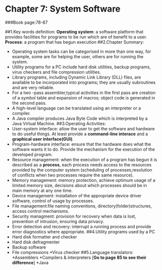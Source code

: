 # Chapter 7: System Software 
###Book page:78-87

##1.Key words definition:
**Operating system**: a software platform that provides facilities for programs to be run which are of benefit to a user.
**Process**: a program that has begun execution
##2.Chapter Summary:
* Operating system tasks can be categorised in more than one way, for example, some are for helping the user, others are for running the system.
* Utility  programs for a PC include hard disk utilities, backup programs, virus checkers and file compression utilities.
* Library programs, including Dynamic Link Library (DLL) files, are available to be incorporated into programs; they are usually subroutines and are very reliable.
* For a two -pass assembler,typical activities in the first pass are creation of a symbol table and expansion of macros; object code is generated in the second pass.
* A high-level language can be translated using an interpreter or a compiler.
* A Java compiler produces Java Byte Code which is interpreted by a Java Virtual Machine.
##3.Operating Activities:
* User-system interface: allow the user to get the software and hardware to do useful things. At least provide a **command-line interace** and a **graphical user interface(GUI)**.
* Program-hardware interface: ensure that the hardware does what the software wants it to do. Provide the mechanism for the execution of the developed program.
* Resource management: when the execution of a program has begun it is described as a **process**, each process needs access to the resources provided by the computer system (scheduling of processes,resolution of conflicts when two processes require the same resource).
* Memory management: memory protection, achieve optimum usage of a limited memory size, decisions about which processes should be in main memory at any one time.
* Device management: installation of the appropriate device driver software, control of usage by processes.
* File management:file naming conventions, directory(folder)structures, access control mechanisms.
* Security managment: provision for recovery when data is lost, prevention of intrusion, ensuring data privacy.
* Error detection and recovery: interrupt a running process and provide error diagnostics where appropriate.
##4.Utility programs used by a PC
* Hard disk formatter and checker
* Hard disk defragmenter
* Backup software
* File compressions
*Virus checker
##5.Language translators:
*Assemblers
*Compilers & interpreters [**Go to page 85 to see their difference**]
*Java

